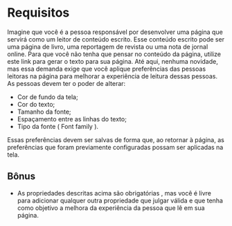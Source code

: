 # Requisitos

Imagine que você é a pessoa responsável por desenvolver uma página que servirá como um leitor de conteúdo escrito.
Esse conteúdo escrito pode ser uma página de livro, uma reportagem de revista ou uma nota de jornal online. Para que você não tenha que pensar no conteúdo da página, utilize este link para gerar o texto para sua página.
Até aqui, nenhuma novidade, mas essa demanda exige que você aplique preferências das pessoas leitoras na página para melhorar a experiência de leitura dessas pessoas.
As pessoas devem ter o poder de alterar:

* Cor de fundo da tela;
* Cor do texto;
* Tamanho da fonte;
* Espaçamento entre as linhas do texto;
* Tipo da fonte ( Font family ).

Essas preferências devem ser salvas de forma que, ao retornar à página, as preferências que foram previamente configuradas possam ser aplicadas na tela.

## Bônus

* As propriedades descritas acima são obrigatórias , mas você é livre para adicionar qualquer outra propriedade que julgar válida e que tenha como objetivo a melhora da experiência da pessoa que lê em sua página.
